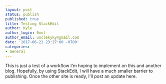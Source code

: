 ```yaml
---
layout: post
status: publish
published: true
title: Testing StackEdit
author: Kyle
author_login: 0not
author_email: unclekyky@gmail.com
date: '2017-06-21 23:27:00 -0700'
categories:
- General
---
```

This is just a test of a workflow I'm hoping to implement on this and another blog. Hopefully, by using StackEdit, I will have a much smaller barrier to publishing. Once the other site is ready, I'll post an update here.